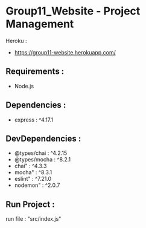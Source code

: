 # Group11_Website - Project Management

Heroku :  
- https://group11-website.herokuapp.com/  

## Requirements :
- Node.js
 
## Dependencies :
- express : ^4.17.1

## DevDependencies :
- @types/chai : ^4.2.15
- @types/mocha : ^8.2.1
- chai" : ^4.3.3
- mocha" : ^8.3.1
- eslint" : ^7.21.0
- nodemon" : ^2.0.7
    
## Run Project :
run file : "src/index.js"
